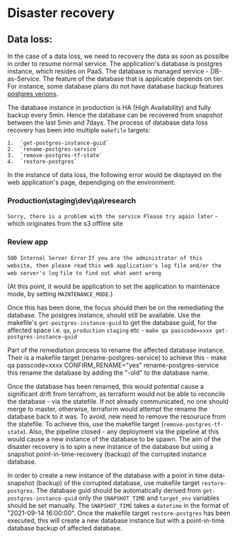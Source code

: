 # Disaster recovery

## Data loss:

In the case of a data loss, we need to recovery the data as soon as possilbe in order to resume normal service.
The application's database is postgres instance, which resides on PaaS. The database is managed service - DB-as-Service.
The feature of the database that is applicable depends on tier. For instance, some database plans do not
have database backup features [postgres verions](https://admin.london.cloud.service.gov.uk/marketplace/4cb1521d-a914-4271-bfbf-84c27641d0c9).

The database instance in production is HA (High Availability) and fully backup every 5min. Hence the database can be recovered
from snapshot between the last 5min and 7days. The process of database data loss recovery has been into multiple `makefile`
targets:

	1.	`get-postgres-instance-guid`
	2.	`rename-postgres-service`
	3.	`remove-postgres-tf-state`
	4.	`restore-postgres`

In the instance of data loss, the following error would be displayed on the web application's page, dependiging on the environment:

### Production\staging\dev\qa\research

`Sorry, there is a problem with the service Please try again later` - which originates from the s3 offline site

### Review app

`500 Internal Server Error`
`If you are the administrator of this website, then please read`
`this web application's log file and/or the web server's log`
`file to find out what went wrong`

(At this point, it would be application to set the application to maintenace mode, by setting `MAINTENANCE_MODE`.)

Once this has been done, the focus should then be on the remediating the database. The postgres instance, should still be available.
Use the makefile's `get-postgres-instance-guid` to get the database guid, for the affected space i.e. `qa`, `production` `staging`
etc - `make qa passcode=xxxx get-postgres-instance-guid`

Part of the remediation process to rename the affected database instance. Their is a makefile target (rename-postgres-service)
to achieve this - make qa passcode=xxxx CONFIRM_RENAME="yes" rename-postgres-service this rename the database by adding the "-old"
to the database name.

Once the database has been renamed, this would potential cause a significant drift from terrafrom, as terraform would not be able to
reconcile the database - via the statefile. If not already communicated, no one should merge to master, otherwise, terraform would
attempt the rename the database back to it was. To avoid, new need to remove the resouruce from the statefile. To achieve this,
use the makefile target (`remove-postgres-tf-state`). Also, the pipeline closed - any deployment via the pipeline at this would
cause a new instance of the database to be spawn. The aim of the disaster recovery is to spin a new instance of the database but using
a snapshot point-in-time-recovery (backup) of the corrupted instance database.

In order to create a new instance of the database with a point in time data-snapshot (backup) of the corrupted database, use makefile target
`restore-postgres`. The database guid should be automatically derived from `get-postgres-instance-guid` only the `SNAPSHOT_TIME` and `target_env`
variables should be set manually. The `SNAPSHOT_TIME` takes a `datetime` in the format of "2021-09-14 16:00:00". Once the makefile target `restore-postgres`
has been executed, this will create a new database instance but with a point-in-time database backup of affected database.
